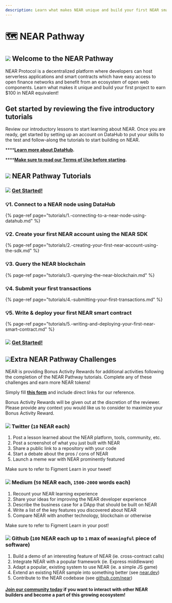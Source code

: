 ```yaml
---
description: Learn what makes NEAR unique and build your first NEAR smart contract
---
```


# 🗺 NEAR Pathway

## ![](../../.gitbook/assets/unnamed-1-.png) Welcome to the NEAR Pathway

NEAR Protocol is a decentralized platform where developers can host serverless applications and smart contracts which have easy access to open finance networks and benefit from an ecosystem of open web components. Learn what makes it unique and build your first project to earn $100 in NEAR equivalent! 

## Get started by reviewing the five introductory tutorials 

Review our introductory lessons to start learning about NEAR. Once you are ready, get started by setting up an account on DataHub to put your skills to the test and follow-along the tutorials to start building on NEAR. 

\*\*\*\*[**Learn more about DataHub**](https://learn.figment.io/guides/datahub-products)**.** 

\*\*\*\*[**Make sure to read our Terms of Use before starting**](https://learn.datahub.figment.io/terms-of-use)**.** 

## ![](../../.gitbook/assets/tnear_icon_1.png) NEAR Pathway Tutorials

### ![](../../.gitbook/assets/vhhp1wl4_400x400-1-.jpg) [Get Started! ](https://datahub.figment.io/sign_up?service=near)

### 💡1. Connect to a NEAR node using DataHub 

{% page-ref page="tutorials/1.-connecting-to-a-near-node-using-datahub.md" %}

### 💡2. Create your first NEAR account using the NEAR SDK 

{% page-ref page="tutorials/2.-creating-your-first-near-account-using-the-sdk.md" %}

### 💡3. Query the NEAR blockchain 

{% page-ref page="tutorials/3.-querying-the-near-blockchain.md" %}

### 💡4. Submit your first transactions 

{% page-ref page="tutorials/4.-submitting-your-first-transactions.md" %}

### 💡5. Write & deploy your first NEAR smart contract

{% page-ref page="tutorials/5.-writing-and-deploying-your-first-near-smart-contract.md" %}

### ![](../../.gitbook/assets/vhhp1wl4_400x400-1-.jpg) [Get Started! ](https://datahub.figment.io/sign_up?service=near) 

## ![](../../.gitbook/assets/tnear_icon_1.png)Extra NEAR Pathway Challenges

NEAR is providing Bonus Activity Rewards for additional activities following the completion of the NEAR Pathway tutorials. Complete any of these challenges and earn more NEAR tokens! 

Simply fill [**this form**](https://forms.gle/6JoCD6wmqoq33Brp7) and include direct links for our reference.   
  
Bonus Activity Rewards will be given out at the discretion of the reviewer. Please provide any context you would like us to consider to maximize your Bonus Activity Reward. 

### ![](../../.gitbook/assets/download-6-.png) Twitter \(`10` NEAR each\)

1. Post a lesson learned about the NEAR platform, tools, community, etc.
2. Post a screenshot of what you just built with NEAR
3. Share a public link to a repository with your code
4. Start a debate about the pros / cons of NEAR
5. Launch a meme war with NEAR prominently featured

Make sure to refer to Figment Learn in your tweet! 

### ![](../../.gitbook/assets/download-7-.png) Medium \(`50` NEAR each, `1500-2000` words each\)

1. Recount your NEAR learning experience
2. Share your ideas for improving the NEAR developer experience
3. Describe the business case for a DApp that should be built on NEAR
4. Write a list of the key features you discovered about NEAR
5. Compare NEAR with another technology, blockchain or otherwise

Make sure to refer to Figment Learn in your post! 

### ![](../../.gitbook/assets/github-square-512.png) Github \(`100` NEAR each up to `1` max of `meaningful` piece of software\)

1. Build a demo of an interesting feature of NEAR \(ie. cross-contract calls\)
2. Integrate NEAR with a popular framework \(ie. Express middleware\)
3. Adapt a popular, existing system to use NEAR \(ie. a simple JS game\)
4. Extend an existing NEAR sample into something better \(see [near.dev](http://near.dev/)\)
5. Contribute to the NEAR codebase \(see [github.com/near](http://github.com/near)\)

#### [Join our community today](https://discord.gg/PtkKz5) if you want to interact with other NEAR builders and become a part of this growing ecosystem! 

